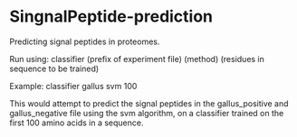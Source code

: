 # SingnalPeptide-prediction
Predicting signal peptides in proteomes.

Run using:
classifier (prefix of experiment file) (method) (residues in sequence to be trained)

Example: 
classifier gallus svm 100 

This would attempt to predict the signal peptides in the gallus_positive and gallus_negative file using the svm algorithm, on a classifier trained on the first 100 amino acids in a sequence. 
